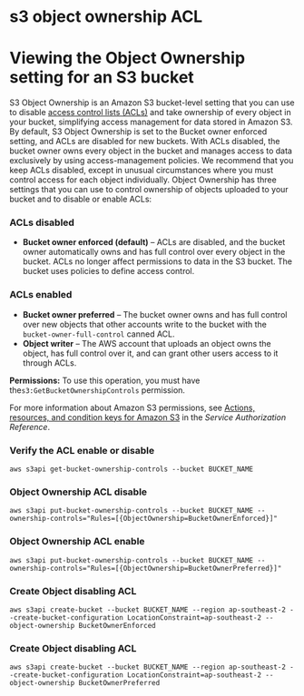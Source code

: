 # s3 object ownership ACL

# Viewing the Object Ownership setting for	an S3 bucket

S3 Object Ownership is an Amazon S3 bucket-level setting that you can use to disable [access control lists (ACLs)](https://docs.aws.amazon.com/AmazonS3/latest/userguide/acl-overview.html) and take ownership of every object in your bucket, simplifying access management for data stored in Amazon S3. By default, S3 Object Ownership is set to the Bucket owner enforced setting, and ACLs are disabled for new buckets. With ACLs disabled, the bucket owner owns every object in the bucket and manages access to data exclusively by using access-management policies. We recommend that you keep ACLs disabled, except in unusual circumstances where you must control access for each object individually. Object Ownership has three settings that you can use to control ownership of objects uploaded to your bucket and to disable or enable ACLs:

### ACLs disabled

- **Bucket owner enforced (default)** – ACLs are disabled, and the bucket owner automatically owns and has full control over every object in the bucket. ACLs no longer affect permissions to data in the S3 bucket. The bucket uses policies to define access control.

### ACLs enabled

- **Bucket owner preferred** – The bucket owner owns and	has full control over new objects that other accounts write to the bucket with the `bucket-owner-full-control` canned ACL.
- **Object writer** – The AWS account that	uploads an object owns the object, has full control over it, and can grant other users access to it through ACLs.

**Permissions:** To use this operation, you must have the`s3:GetBucketOwnershipControls` permission. 

For more information about Amazon S3 permissions, see [Actions, resources, and condition keys for Amazon S3](https://docs.aws.amazon.com/service-authorization/latest/reference/list_amazons3.html) in the *Service Authorization Reference*.

### **Verify the ACL enable or disable**

`aws s3api get-bucket-ownership-controls --bucket BUCKET_NAME`

### **Object Ownership ACL disable**

`aws s3api put-bucket-ownership-controls --bucket BUCKET_NAME --ownership-controls="Rules=[{ObjectOwnership=BucketOwnerEnforced}]"`

### **Object Ownership ACL enable**

`aws s3api put-bucket-ownership-controls --bucket BUCKET_NAME --ownership-controls="Rules=[{ObjectOwnership=BucketOwnerPreferred}]"`

### **Create Object disabling ACL**

`aws s3api create-bucket --bucket BUCKET_NAME --region ap-southeast-2 --create-bucket-configuration LocationConstraint=ap-southeast-2 --object-ownership BucketOwnerEnforced`

### **Create Object disabling ACL**

`aws s3api create-bucket --bucket BUCKET_NAME --region ap-southeast-2 --create-bucket-configuration LocationConstraint=ap-southeast-2 --object-ownership BucketOwnerPreferred`